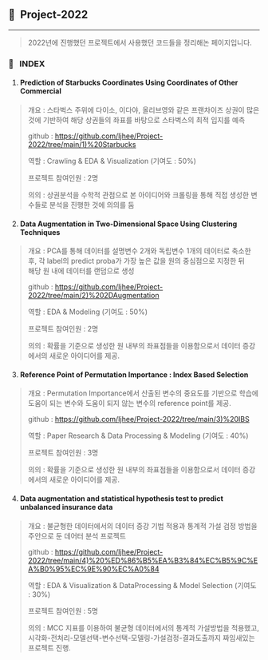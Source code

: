 ## 🌟&nbsp;&nbsp;Project-2022

---

> 2022년에 진행했던 프로젝트에서 사용했던 코드들을 정리해논 페이지입니다.



### 📌 &nbsp;&nbsp;INDEX

  1. #### Prediction of Starbucks Coordinates Using Coordinates of Other Commercial
  
  > 개요 : 스타벅스 주위에 다이소, 이다야, 올리브영와 같은 프랜차이즈 상권이 많은 것에 기반하여 해당 상권들의 좌표를 바탕으로 스타벅스의 최적 입지를 예측
  > 
  > github : <https://github.com/Ijhee/Project-2022/tree/main/1)%20Starbucks>
  > 
  > 역할 : Crawling & EDA & Visualization (기여도 : 50%)
  > 
  > 프로젝트 참여인원 : 2명
  > 
  > 의의 : 상권분석을 수학적 관점으로 본 아이디어와 크롤링을 통해 직접 생성한 변수들로 분석을 진행한 것에 의의를 둠

  2. #### Data Augmentation in Two-Dimensional Space Using Clustering Techniques

  > 개요 : PCA를 통해 데이터를 설명변수 2개와 독립변수 1개의 데이터로 축소한 후, 각 label의 predict proba가 가장 높은 값을 원의 중심점으로 지정한 뒤  
  > 해당 원 내에 데이터를 랜덤으로 생성 
  > 
  > github : <https://github.com/Ijhee/Project-2022/tree/main/2)%202DAugmentation>
  > 
  > 역할 : EDA & Modeling (기여도 : 50%)
  > 
  > 프로젝트 참여인원 : 2명
  > 
  > 의의 : 확률을 기준으로 생성한 원 내부의 좌표점들을 이용함으로서 데이터 증강에서의 새로운 아이디어를 제공.

  3. #### Reference Point of Permutation Importance : Index Based Selection

  > 개요 : Permutation Importance에서 산출된 변수의 중요도를 기반으로 학습에 도움이 되는 변수와 도움이 되지 않는 변수의 reference point를 제공.
  > 
  > github : <https://github.com/Ijhee/Project-2022/tree/main/3)%20IBS>
  > 
  > 역할 : Paper Research & Data Processing & Modeling (기여도 : 40%)
  > 
  > 프로젝트 참여인원 : 3명
  > 
  > 의의 : 확률을 기준으로 생성한 원 내부의 좌표점들을 이용함으로서 데이터 증강에서의 새로운 아이디어를 제공.

  4. #### Data augmentation and statistical hypothesis test to predict unbalanced insurance data

  > 개요 : 불균형한 데이터에서의 데이터 증강 기법 적용과 통계적 가설 검정 방법을 주안으로 둔 데어터 분석 프로젝트
  > 
  > github : <https://github.com/Ijhee/Project-2022/tree/main/4)%20%ED%86%B5%EA%B3%84%EC%B5%9C%EA%B0%95%EC%9E%90%EC%A0%84>
  > 
  > 역할 : EDA & Visualization & DataProcessing & Model Selection (기여도 : 30%)
  > 
  > 프로젝트 참여인원 : 5명
  > 
  > 의의 : MCC 지표를 이용하여 불균형 데이터에서의 통계적 가설방법을 적용했고, 시각화-전처리-모델선택-변수선택-모델링-가설검정-결과도출까지 짜임새있는 프로젝트 진행.
